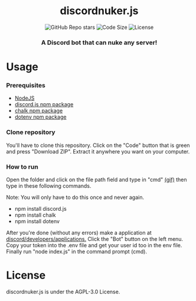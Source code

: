 <h1 align="center">discordnuker.js</h1>
<p align="center">
<img alt="GitHub Repo stars" src="https://img.shields.io/github/stars/ibzann/discordnuker.js?color=%231c1c1c&style=for-the-badge">
<img alt="Code Size" src="https://img.shields.io/github/languages/code-size/ibzann/discordnuker.js?color=%231c1c1c&style=for-the-badge">
<img alt="License" src="https://img.shields.io/github/license/ibzann/discordnuker.js?color=%231c1c1c&style=for-the-badge">
</p>
<h3 align="center">A Discord bot that can nuke any server!</h3>
<h1>Usage</h1>
<h3>Prerequisites</h3>
<ul>
  <li><a rel="noopener" target="_blank" href="https://nodejs.org/en/">NodeJS</a></li>
  <li><a rel="noopener" target="_blank" href="https://www.npmjs.com/package/discord.js">discord.js npm package</a></li>
  <li><a rel="noopener" target="_blank" href="https://www.npmjs.com/package/chalk">chalk npm package</a></li>
  <li><a rel="noopener" target="_blank" href="https://www.npmjs.com/package/dotenv">dotenv npm package</a></li>
</ul>
<h3>Clone repository</h3>
<p>You'll have to clone this repository. Click on the "Code" button that is green and press "Download ZIP". Extract it anywhere you want on your computer.</p>
<h3>How to run</h3>
<p>Open the folder and click on the file path field and type in "cmd" <a href="https://i.ibb.co/yFXs8Tn/my-BHI8t1hetf-OVWt.gif">(gif)</a> then type in these following commands.

Note: You will only have to do this once and never again.</p>
<ul>
  <li>npm install discord.js</li>
  <li>npm install chalk</li>
  <li>npm install dotenv</li>
</ul>
<p>After you're done (without any errors) make a application at <a href="https://discord.com/developers/applications">discord/developers/applications.</a> Click the "Bot" button on the left menu. Copy your token into the .env file and get your user id too in the env file. Finally run "node index.js" in the command prompt (cmd).</p>
<h1>License</h1>
<p>discordnuker.js is under the AGPL-3.0 License.</p>
